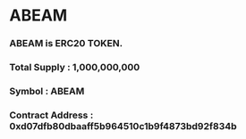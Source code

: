 # ABEAM
### ABEAM is ERC20 TOKEN.
### Total Supply : 1,000,000,000
### Symbol : ABEAM
### Contract Address : 0xd07dfb80dbaaff5b964510c1b9f4873bd92f834b
